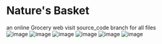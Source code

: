# Nature's Basket
an online Grocery web
visit source_code branch for all files 
<br>
![image](https://github.com/user-attachments/assets/fa25a4ee-368d-42a7-bca2-051c47461f56)
![image](https://github.com/user-attachments/assets/5e2a7735-bd39-4bad-95d7-4f07a3a87c08)
![image](https://github.com/user-attachments/assets/b6da5b9e-0a1d-4fda-beed-f7adf9c62fe4)
![image](https://github.com/user-attachments/assets/8b4ba280-f1c3-49ea-bcd9-67e38d2b5583)
![image](https://github.com/user-attachments/assets/e9fb7592-f5c5-47a6-a25a-a7b50e29239e)
![image](https://github.com/user-attachments/assets/8e9b724e-df85-44c0-bce6-15de856a5736)
